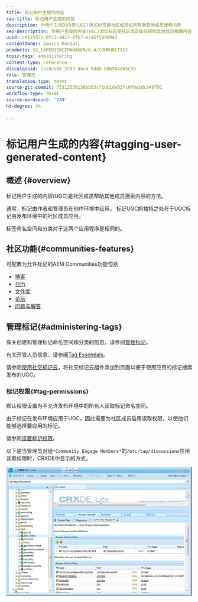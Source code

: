 ```yaml
---
title: 标记用户生成的内容
seo-title: 标记用户生成的内容
description: 为用户生成的内容(UGC)添加标签是社区成员如何帮助其他成员搜索内容
seo-description: 为用户生成的内容(UGC)添加标签是社区成员如何帮助其他成员搜索内容
uuid: ce125d7c-6fc1-44c7-9f67-eca6f599d8e3
contentOwner: Janice Kendall
products: SG_EXPERIENCEMANAGER/6.4/COMMUNITIES
topic-tags: administering
content-type: reference
discoiquuid: 1cc8ce66-2c03-44e4-9ddd-8d6944d85c99
role: 管理员
translation-type: tm+mt
source-git-commit: 75312539136bb53cf1db1de03fc0f9a1dca49791
workflow-type: tm+mt
source-wordcount: '249'
ht-degree: 4%

---
```



# 标记用户生成的内容{#tagging-user-generated-content}

## 概述 {#overview}

标记用户生成的内容(UGC)是社区成员帮助其他成员搜索内容的方法。

通常，标记由作者和管理员在创作环境中应用。 标记UGC的独特之处在于UGC标记由发布环境中的社区成员应用。

标签命名空间和分类对于这两个应用程序是相同的。

## 社区功能{#communities-features}

可配置为允许标记的AEM Communities功能包括

* [博客](blog-feature.md)
* [日历](calendar.md)
* [文件库](file-library.md)
* [论坛](forum.md#configuretheaddedforum)
* [问题与解答](working-with-qna.md)

## 管理标记{#administering-tags}

有关创建和管理标记命名空间和分类的信息，请参阅[管理标记](../../help/sites-administering/tags.md#tagging-console)。

有关开发人员信息，请参阅[Tag Essentials](tag.md)。

请参阅[使用社交标记云](tagcloud.md)，将社交标记云组件添加到页面以便于使用应用的标记搜索发布的UGC。

### 标记权限{#tag-permissions}

默认权限设置为不允许发布环境中的所有人读取标记命名空间。

由于标记在发布环境应用于UGC，因此需要为社区成员启用读取权限，以使他们能够选择要应用的标记。

请参阅[设置标记权限](../../help/sites-administering/tags.md#setting-tag-permissions)。

以下是当管理员对组`*Community Engage Members*`的`/etc/tag/discussions`应用读取权限时，CRXDE中显示的方式。

![chlimage_1-74](assets/chlimage_1-74.png)

